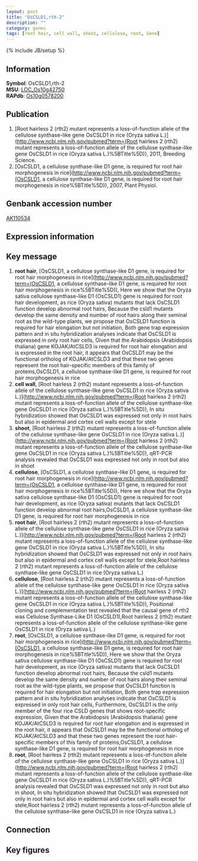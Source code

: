 ```yaml
---
layout: post
title: "OsCSLD1,rth-2"
description: ""
category: genes
tags: [root hair, cell wall, shoot, cellulose, root, Gene]
---
```

{% include JB/setup %}

## Information
__Symbol__: OsCSLD1,rth-2  
__MSU__: [LOC_Os10g42750](http://rice.plantbiology.msu.edu/cgi-bin/ORF_infopage.cgi?orf=LOC_Os10g42750)  
__RAPdb__: [Os10g0578200](http://rapdb.dna.affrc.go.jp/viewer/gbrowse_details/irgsp1?name=Os10g0578200)  

## Publication
1. [Root hairless 2 (rth2) mutant represents a loss-of-function allele of the cellulose synthase-like gene OsCSLD1 in rice (Oryza sativa L.)](http://www.ncbi.nlm.nih.gov/pubmed?term=(Root hairless 2 (rth2) mutant represents a loss-of-function allele of the cellulose synthase-like gene OsCSLD1 in rice (Oryza sativa L.)%5BTitle%5D)), 2011, Breeding Science.
2. [OsCSLD1, a cellulose synthase-like D1 gene, is required for root hair morphogenesis in rice](http://www.ncbi.nlm.nih.gov/pubmed?term=(OsCSLD1, a cellulose synthase-like D1 gene, is required for root hair morphogenesis in rice%5BTitle%5D)), 2007, Plant Physiol.

## Genbank accession number
[AK110534](http://www.ncbi.nlm.nih.gov/nuccore/AK110534)

## Expression information

## Key message
1. __root hair__, [OsCSLD1, a cellulose synthase-like D1 gene, is required for root hair morphogenesis in rice](http://www.ncbi.nlm.nih.gov/pubmed?term=(OsCSLD1, a cellulose synthase-like D1 gene, is required for root hair morphogenesis in rice%5BTitle%5D)),  Here we show that the Oryza sativa cellulose synthase-like D1 (OsCSLD1) gene is required for root hair development, as rice (Oryza sativa) mutants that lack OsCSLD1 function develop abnormal root hairs, Because the csld1 mutants develop the same density and number of root hairs along their seminal root as the wild-type plants, we propose that OsCSLD1 function is required for hair elongation but not initiation, Both gene trap expression pattern and in situ hybridization analyses indicate that OsCSLD1 is expressed in only root hair cells, Given that the Arabidopsis (Arabidopsis thaliana) gene KOJAK/AtCSLD3 is required for root hair elongation and is expressed in the root hair, it appears that OsCSLD1 may be the functional ortholog of KOJAK/AtCSLD3 and that these two genes represent the root hair-specific members of this family of proteins,OsCSLD1, a cellulose synthase-like D1 gene, is required for root hair morphogenesis in rice
2. __cell wall__, [Root hairless 2 (rth2) mutant represents a loss-of-function allele of the cellulose synthase-like gene OsCSLD1 in rice (Oryza sativa L.)](http://www.ncbi.nlm.nih.gov/pubmed?term=(Root hairless 2 (rth2) mutant represents a loss-of-function allele of the cellulose synthase-like gene OsCSLD1 in rice (Oryza sativa L.)%5BTitle%5D)),  In situ hybridization showed that OsCSLD1 was expressed not only in root hairs but also in epidermal and cortex cell walls except for stele
3. __shoot__, [Root hairless 2 (rth2) mutant represents a loss-of-function allele of the cellulose synthase-like gene OsCSLD1 in rice (Oryza sativa L.)](http://www.ncbi.nlm.nih.gov/pubmed?term=(Root hairless 2 (rth2) mutant represents a loss-of-function allele of the cellulose synthase-like gene OsCSLD1 in rice (Oryza sativa L.)%5BTitle%5D)),  qRT-PCR analysis revealed that OsCSLD1 was expressed not only in root but also in shoot
4. __cellulose__, [OsCSLD1, a cellulose synthase-like D1 gene, is required for root hair morphogenesis in rice](http://www.ncbi.nlm.nih.gov/pubmed?term=(OsCSLD1, a cellulose synthase-like D1 gene, is required for root hair morphogenesis in rice%5BTitle%5D)),  Here we show that the Oryza sativa cellulose synthase-like D1 (OsCSLD1) gene is required for root hair development, as rice (Oryza sativa) mutants that lack OsCSLD1 function develop abnormal root hairs,OsCSLD1, a cellulose synthase-like D1 gene, is required for root hair morphogenesis in rice
5. __root hair__, [Root hairless 2 (rth2) mutant represents a loss-of-function allele of the cellulose synthase-like gene OsCSLD1 in rice (Oryza sativa L.)](http://www.ncbi.nlm.nih.gov/pubmed?term=(Root hairless 2 (rth2) mutant represents a loss-of-function allele of the cellulose synthase-like gene OsCSLD1 in rice (Oryza sativa L.)%5BTitle%5D)),  In situ hybridization showed that OsCSLD1 was expressed not only in root hairs but also in epidermal and cortex cell walls except for stele,Root hairless 2 (rth2) mutant represents a loss-of-function allele of the cellulose synthase-like gene OsCSLD1 in rice (Oryza sativa L.)
6. __cellulose__, [Root hairless 2 (rth2) mutant represents a loss-of-function allele of the cellulose synthase-like gene OsCSLD1 in rice (Oryza sativa L.)](http://www.ncbi.nlm.nih.gov/pubmed?term=(Root hairless 2 (rth2) mutant represents a loss-of-function allele of the cellulose synthase-like gene OsCSLD1 in rice (Oryza sativa L.)%5BTitle%5D)),  Positional cloning and complementation test revealed that the causal gene of rth2 was Cellulose Synthase-Like D1 (OsCSLD1),Root hairless 2 (rth2) mutant represents a loss-of-function allele of the cellulose synthase-like gene OsCSLD1 in rice (Oryza sativa L.)
7. __root__, [OsCSLD1, a cellulose synthase-like D1 gene, is required for root hair morphogenesis in rice](http://www.ncbi.nlm.nih.gov/pubmed?term=(OsCSLD1, a cellulose synthase-like D1 gene, is required for root hair morphogenesis in rice%5BTitle%5D)),  Here we show that the Oryza sativa cellulose synthase-like D1 (OsCSLD1) gene is required for root hair development, as rice (Oryza sativa) mutants that lack OsCSLD1 function develop abnormal root hairs, Because the csld1 mutants develop the same density and number of root hairs along their seminal root as the wild-type plants, we propose that OsCSLD1 function is required for hair elongation but not initiation, Both gene trap expression pattern and in situ hybridization analyses indicate that OsCSLD1 is expressed in only root hair cells, Furthermore, OsCSLD1 is the only member of the four rice CSLD genes that shows root-specific expression, Given that the Arabidopsis (Arabidopsis thaliana) gene KOJAK/AtCSLD3 is required for root hair elongation and is expressed in the root hair, it appears that OsCSLD1 may be the functional ortholog of KOJAK/AtCSLD3 and that these two genes represent the root hair-specific members of this family of proteins,OsCSLD1, a cellulose synthase-like D1 gene, is required for root hair morphogenesis in rice
8. __root__, [Root hairless 2 (rth2) mutant represents a loss-of-function allele of the cellulose synthase-like gene OsCSLD1 in rice (Oryza sativa L.)](http://www.ncbi.nlm.nih.gov/pubmed?term=(Root hairless 2 (rth2) mutant represents a loss-of-function allele of the cellulose synthase-like gene OsCSLD1 in rice (Oryza sativa L.)%5BTitle%5D)),  qRT-PCR analysis revealed that OsCSLD1 was expressed not only in root but also in shoot, In situ hybridization showed that OsCSLD1 was expressed not only in root hairs but also in epidermal and cortex cell walls except for stele,Root hairless 2 (rth2) mutant represents a loss-of-function allele of the cellulose synthase-like gene OsCSLD1 in rice (Oryza sativa L.)

## Connection

## Key figures


